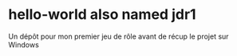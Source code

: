 # hello-world also named jdr1
Un dépôt pour mon premier jeu de rôle avant de récup le projet sur Windows
